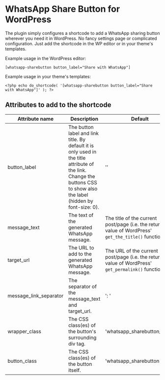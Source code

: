 # WhatsApp Share Button for WordPress

The plugin simply configures a shortcode to add a WhatsApp sharing button wherever you need it in WordPress.
No fancy settings page or complicated configuration. Just add the shortcode in the WP editor or
in your theme's templates.

Example usage in the WordPress editor:

```
[whatsapp-sharebutton button_label="Share with WhatsApp"]
```

Example usage in your theme's templates:

```
<?php echo do_shortcode( '[whatsapp-sharebutton button_label="Share with WhatsApp"]' ); ?>
```

## Attributes to add to the shortcode

| Attribute name  | Description | Default |
| ------------- | ------------- | ------------- |
| button_label  | The button label and link title. By default it is only used in the title attribute of the link. Change the buttons CSS to show also the label (hidden by font-size: 0). | ''  |
| message_text  | The text of the generated WhatsApp message.  | The title of the current post/page (i.e. the return value of WordPress' `get_the_title()` function)  |
| target_url  | The URL to add to the generated WhatsApp message. | The URL of the current post/page (i.e. the return value of WordPress' `get_permalink()` function)  |
| message_link_separator  | The separator of the message_text and target_url.  | ': '  |
| wrapper_class  | The CSS class(es) of the button's surrounding div tag.  | 'whatsapp_sharebutton_wrap'  |
| button_class  | The CSS class(es) of the button itself. | 'whatsapp_sharebutton' |


